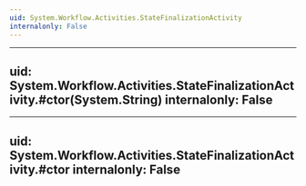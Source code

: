 ```yaml
---
uid: System.Workflow.Activities.StateFinalizationActivity
internalonly: False
---
```


---
uid: System.Workflow.Activities.StateFinalizationActivity.#ctor(System.String)
internalonly: False
---

---
uid: System.Workflow.Activities.StateFinalizationActivity.#ctor
internalonly: False
---
